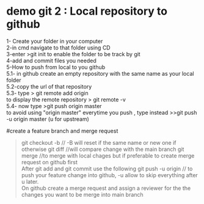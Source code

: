 # demo git 2 : Local repository to github

1- Create your folder in your computer  
2-in cmd navigate to that folder using CD  
3-enter >git init to enable the folder to be track by git  
4-add and commit files you needed  
5-How to push from local to you github  
5.1- in github create an empty repository with the same name as your local folder  
5.2-copy the url of that repository  
5.3- type > git remote add origin <your copied github repository url>  
to display the remote repository > git remote -v  
5.4- now type >git push origin master  
to avoid using "origin master" everytime you push ,
type instead >>git push -u origin master (u for upstream)

#create a feature branch and merge request

> git checkout -b <new banch or feature name> // -B will reset if the same name or new one if otherwise
> git diff <feature name> //will compare change with the main branch
> git merge <feature name> //to merge with local chages but if preferable to create merge request on github first  
> After git add and git commit use the following
> git push -u origin <feature name> // to push your feature change into github, -u allow to skip everything after u later.  
> On github create a merge request and assign a reviewer for the the changes you want to be merge into main branch
